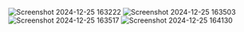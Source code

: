 ![Screenshot 2024-12-25 163222](https://github.com/user-attachments/assets/2879a252-5ff4-4d29-8cb1-fd5b6a0912fa)
![Screenshot 2024-12-25 163503](https://github.com/user-attachments/assets/a8260a4c-5703-43ef-bb64-d2059a9e8e28)
![Screenshot 2024-12-25 163517](https://github.com/user-attachments/assets/d50233fa-a549-4b38-92dd-5238b1161278)
![Screenshot 2024-12-25 164130](https://github.com/user-attachments/assets/7aae44d2-6bd9-4d68-b54a-4d37eabcc2c0)
